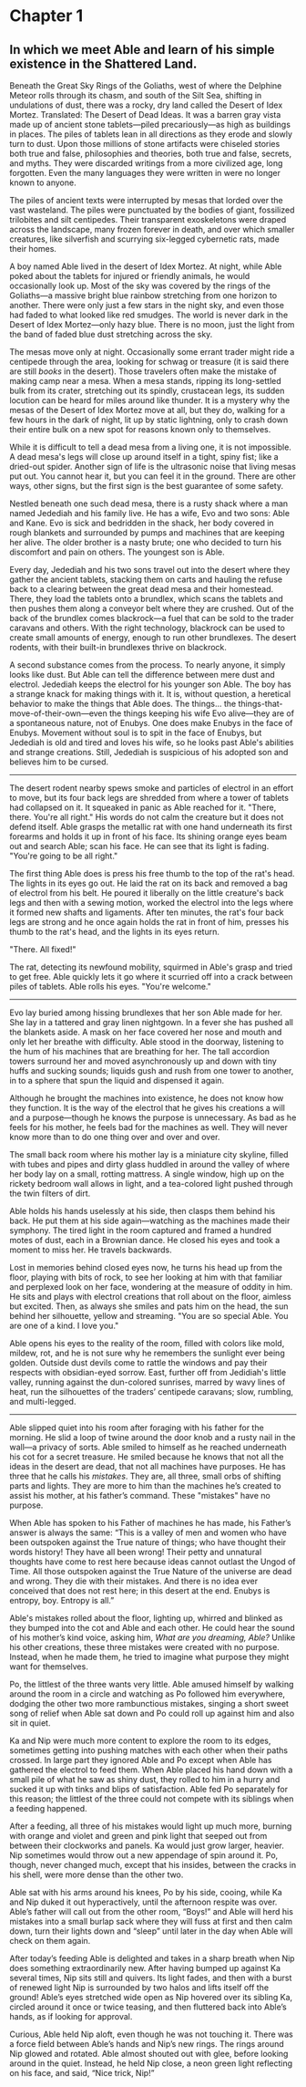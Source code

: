 # Chapter 1

## In which we meet Able and learn of his simple existence in the Shattered Land.

Beneath the Great Sky Rings of the Goliaths, west of where the Delphine Meteor rolls through its chasm, and south of the Silt Sea, shifting in undulations of dust, there was a rocky, dry land called the Desert of Idex Mortez. Translated: The Desert of Dead Ideas. It was a barren gray vista made up of ancient stone tablets—piled precariously—as high as buildings in places. The piles of tablets lean in all directions as they erode and slowly turn to dust. Upon those millions of stone artifacts were chiseled stories both true and false, philosophies and theories, both true and false, secrets, and myths. They were discarded writings from a more civilized age, long forgotten. Even the many languages they were written in were no longer known to anyone.

The piles of ancient texts were interrupted by mesas that lorded over the vast wasteland. The piles were punctuated by the bodies of giant, fossilized trilobites and silt centipedes. Their transparent exoskeletons were draped across the landscape, many frozen forever in death, and over which smaller creatures, like silverfish and scurrying six-legged cybernetic rats, made their homes.

A boy named Able lived in the desert of Idex Mortez. At night, while Able poked about the tablets for injured or friendly animals, he would occasionally look up. Most of the sky was covered by the rings of the Goliaths—a massive bright blue rainbow stretching from one horizon to another. There were only just a few stars in the night sky, and even those had faded to what looked like red smudges. The world is never dark in the Desert of Idex Mortez—only hazy blue. There is no moon, just the light from the band of faded blue dust stretching across the sky.

The mesas move only at night. Occasionally some errant trader might ride a centipede through the area, looking for schwag or treasure (it is said there are still _books_ in the desert). Those travelers often make the mistake of making camp near a mesa. When a mesa stands, ripping its long-settled bulk from its crater, stretching out its spindly, crustacean legs, its sudden locution can be heard for miles around like thunder. It is a mystery why the mesas of the Desert of Idex Mortez move at all, but they do, walking for a few hours in the dark of night, lit up by static lightning, only to crash down their entire bulk on a new spot for reasons known only to themselves.

While it is difficult to tell a dead mesa from a living one, it is not impossible. A dead mesa's legs will close up around itself in a tight, spiny fist; like a dried-out spider. Another sign of life is the ultrasonic noise that living mesas put out. You cannot hear it, but you can feel it in the ground. There are other ways, other signs, but the first sign is the best guarantee of some safety.

Nestled beneath one such dead mesa, there is a rusty shack where a man named Jedediah and his family live. He has a wife, Evo and two sons: Able and Kane. Evo is sick and bedridden in the shack, her body covered in rough blankets and surrounded by pumps and machines that are keeping her alive. The older brother is a nasty brute; one who decided to turn his discomfort and pain on others. The youngest son is Able.

Every day, Jedediah and his two sons travel out into the desert where they gather the ancient tablets, stacking them on carts and hauling the refuse back to a clearing between the great dead mesa and their homestead. There, they load the tablets onto a brundlex, which scans the tablets and then pushes them along a conveyor belt where they are crushed. Out of the back of the brundlex comes blackrock—a fuel that can be sold to the trader caravans and others. With the right technology, blackrock can be used to create small amounts of energy, enough to run other brundlexes. The desert rodents, with their built-in brundlexes thrive on blackrock.

A second substance comes from the process. To nearly anyone, it simply looks like dust. But Able can tell the difference between mere dust and electrol. Jedediah keeps the electrol for his younger son Able. The boy has a strange knack for making things with it. It is, without question, a heretical behavior to make the things that Able does. The things... the things-that-move-of-their-own—even the things keeping his wife Evo alive—they are of a spontaneous nature, not of Enubys. One does  make Enubys in the face of Enubys. Movement without soul is to spit in the face of Enubys, but Jedediah is old and tired and loves his wife, so he looks past Able's abilities and strange creations. Still, Jedediah is suspicious of his adopted son and believes him to be cursed.

* * *

The desert rodent nearby spews smoke and particles of electrol in an effort to move, but its four back legs are shredded from where a tower of tablets had collapsed on it. It squeaked in panic as Able reached for it. "There, there. You're all right." His words do not calm the creature but it does not defend itself. Able grasps the metallic rat with one hand underneath its first forearms and holds it up in front of his face. Its shining orange eyes beam out and search Able; scan his face. He can see that its light is fading. "You're going to be all right."

The first thing Able does is press his free thumb to the top of the rat's head. The lights in its eyes go out. He laid the rat on its back and removed a bag of electrol from his belt. He poured it liberally on the little creature's back legs and then with a sewing motion, worked the electrol into the legs where it formed new shafts and ligaments. After ten minutes, the rat's four back legs are strong and he once again holds the rat in front of him, presses his thumb to the rat's head, and the lights in its eyes return.

"There. All fixed!"

The rat, detecting its newfound mobility, squirmed in Able's grasp and tried to get free. Able quickly lets it go where it scurried off into a crack between piles of tablets. Able rolls his eyes. "You're welcome."

* * *

Evo lay buried among hissing brundlexes that her son Able made for her. She lay in a tattered and gray linen nightgown. In a fever she has pushed all the blankets aside. A mask on her face covered her nose and mouth and only let her breathe with difficulty. Able stood in the doorway, listening to the hum of his machines that are breathing for her. The tall accordion towers surround her and moved asynchronously up and down with tiny huffs and sucking sounds; liquids gush and rush from one tower to another, in to a sphere that spun the liquid and dispensed it again.

Although he brought the machines into existence, he does not know how they function. It is the way of the electrol that he gives his creations a will and a purpose—though he knows the purpose is unnecessary. As bad as he feels for his mother, he feels bad for the machines as well. They will never know more than to do one thing over and over and over.

The small back room where his mother lay is a miniature city skyline, filled with tubes and pipes and dirty glass huddled in around the valley of where her body lay on a small, rotting mattress. A single window, high up on the rickety bedroom wall allows in light, and a tea-colored light pushed through the twin filters of dirt.

Able holds his hands uselessly at his side, then clasps them behind his back. He put them at his side again—watching as the machines made their symphony. The tired light in the room captured and framed a hundred motes of dust, each in a Brownian dance. He closed his eyes and took a moment to miss her. He travels backwards.

Lost in memories behind closed eyes now, he turns his head up from the floor, playing with bits of rock, to see her looking at him with that familiar and perplexed look on her face, wondering at the measure of oddity in him. He sits and plays with electrol creations that roll about on the floor, aimless but excited. Then, as always she smiles and pats him on the head, the sun behind her silhouette, yellow and streaming. "You are so special Able. You are one of a kind. I love you."

Able opens his eyes to the reality of the room, filled with colors like mold, mildew, rot, and he is not sure why he remembers the sunlight ever being golden. Outside dust devils come to rattle the windows and pay their respects with obsidian-eyed sorrow. East, further off from Jedidiah's little valley, running against the dun-colored sunrises, marred by wavy lines of heat, run the silhouettes of the traders’ centipede caravans; slow, rumbling, and multi-legged.

* * *

Able slipped quiet into his room after foraging with his father for the morning. He slid a loop of twine around the door knob and a rusty nail in the wall—a privacy of sorts. Able smiled to himself as he reached underneath his cot for a secret treasure. He smiled because he knows that not all the ideas in the desert are dead, that not all machines have purposes. He has three that he calls his *mistakes*. They are, all three, small orbs of shifting parts and lights. They are more to him than the machines he’s created to assist his mother, at his father’s command. These "mistakes" have no purpose.

When Able has spoken to his Father of machines he has made, his Father’s answer is always the same: “This is a valley of men and women who have been outspoken against the True nature of things; who have thought their words history! They have all been wrong! Their petty and unnatural thoughts have come to rest here because ideas cannot outlast the Ungod of Time. All those outspoken against the True Nature of the universe are dead and wrong. They die with their mistakes. And there is no idea ever conceived that does not rest here; in this desert at the end. Enubys is entropy, boy. Entropy is all.”

Able's mistakes rolled about the floor, lighting up, whirred and blinked as they bumped into the cot and Able and each other. He could hear the sound of his mother’s kind voice, asking him, *What are you dreaming, Able?* Unlike his other creations, these three mistakes were created with no purpose. Instead, when he made them, he tried to imagine what purpose they might want for themselves. 

Po, the littlest of the three wants very little. Able amused himself by walking around the room in a circle and watching as Po followed him everywhere, dodging the other two more rambunctious mistakes, singing a short sweet song of relief when Able sat down and Po could roll up against him and also sit in quiet.

Ka and Nip were much more content to explore the room to its edges, sometimes getting into pushing matches with each other when their paths crossed. In large part they ignored Able and Po except when Able has gathered the electrol to feed them. When Able placed his hand down with a small pile of what he saw as shiny dust, they rolled to him in a hurry and sucked it up with tinks and blips of satisfaction. Able fed Po separately for this reason; the littlest of the three could not compete with its siblings when a feeding happened.

After a feeding, all three of his mistakes would light up much more, burning with orange and violet and green and pink light that seeped out from between their clockworks and panels. Ka would just grow larger, heavier. Nip sometimes would throw out a new appendage of spin around it. Po, though, never changed much, except that his insides, between the cracks in his shell, were more dense than the other two.

Able sat with his arms around his knees, Po by his side, cooing, while Ka and Nip duked it out hyperactively, until the afternoon respite was over. Able’s father will call out from the other room, “Boys!” and Able will herd his mistakes into a small burlap sack where they will fuss at first and then calm down, turn their lights down and “sleep” until later in the day when Able will check on them again.

After today’s feeding Able is delighted and takes in a sharp breath when Nip does something extraordinarily new. After having bumped up against Ka several times, Nip sits still and quivers. Its light fades, and then with a burst of renewed light Nip is surrounded by two halos and lifts itself off the ground! Able’s eyes stretched wide open as Nip hovered over its sibling Ka, circled around it once or twice teasing, and then fluttered back into Able’s hands, as if looking for approval.

Curious, Able held Nip aloft, even though he was not touching it. There was a force field between Able’s hands and Nip’s new rings. The rings around Nip glowed and rotated. Able almost shouted out with glee, before looking around in the quiet. Instead, he held Nip close, a neon green light reflecting on his face, and said, “Nice trick, Nip!”